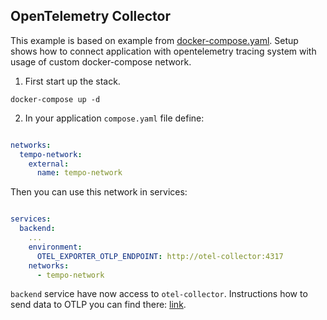 ## OpenTelemetry Collector
This example is based on example from [docker-compose.yaml](example/docker-compose/otel-collector/docker-compose.yaml).
Setup shows how to connect application with opentelemetry tracing system with usage of custom docker-compose
network.

1. First start up the stack.

```console
docker-compose up -d
```

2. In your application `compose.yaml` file define:

```yaml

networks:
  tempo-network:
    external:
      name: tempo-network

```
Then you can use this network in services:

```yaml

services:
  backend:
    ...
    environment:
      OTEL_EXPORTER_OTLP_ENDPOINT: http://otel-collector:4317
    networks:
      - tempo-network

```

`backend` service have now access to `otel-collector`. Instructions how to send data to OTLP you can find there:
[link](https://opentelemetry.io/docs/instrumentation/python/exporters/#trace-1).